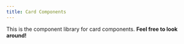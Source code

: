 ```yaml
---
title: Card Components
---
```

This is the component library for card components. **Feel free to look around!**